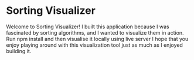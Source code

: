# Sorting Visualizer

Welcome to Sorting Visualizer! I built this application because I was fascinated by sorting algorithms, and I wanted to visualize them in action. 
Run npm install and then visualise it locally using live server
I hope that you enjoy playing around with this visualization tool just as much as I enjoyed building it.
